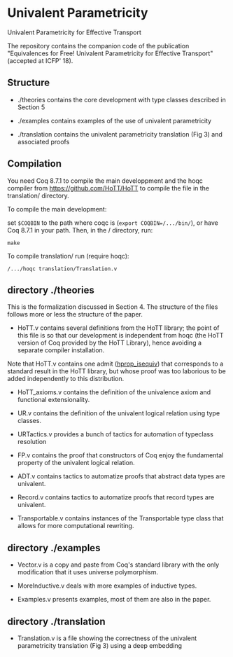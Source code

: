 # Univalent Parametricity 
Univalent Parametricity for Effective Transport

The repository contains the companion code of the publication
"Equivalences for Free!
Univalent Parametricity for Effective Transport" (accepted at ICFP' 18).

## Structure

- ./theories
  contains the core development with type classes described in Section 5

- ./examples
  contains examples of the use of univalent parametricity

- ./translation
   contains the univalent parametricity translation (Fig 3) and associated proofs 

## Compilation

You need Coq 8.7.1 to compile the main developpment
and the hoqc compiler from https://github.com/HoTT/HoTT to compile
the file in the translation/ directory.

To compile the main development:

   set `$COQBIN` to the path where coqc is (`export COQBIN=/.../bin/`),
   or have Coq 8.7.1 in your path. Then, in the / directory, run:

	make

To compile translation/ run (require hoqc):

	/.../hoqc translation/Translation.v

## directory ./theories

This is the formalization discussed in Section 4. 
The structure of the files follows more or less the structure of the paper.

* HoTT.v contains several definitions from the HoTT library; the point of this file is so that our development is independent from hoqc (the HoTT version of Coq provided by the HoTT Library), hence avoiding a separate compiler installation.

Note that HoTT.v contains one admit
([hprop_isequiv](https://github.com/CoqHott/univalent_parametricity/blob/master/theories/HoTT.v#L649-L650))
that corresponds to a standard result in the HoTT library, but whose
proof was too laborious to be added independently to this distribution.

* HoTT_axioms.v contains the definition of the univalence axiom and
  functional extensionality.

* UR.v contains the definition of the univalent logical relation using type classes.

* URTactics.v provides a bunch of tactics for automation of typeclass
resolution

* FP.v contains the proof that constructors of Coq enjoy the
fundamental property of the univalent logical relation.

* ADT.v contains tactics to automatize proofs that abstract data types are
univalent.

* Record.v contains tactics to automatize proofs that record types are
univalent.

* Transportable.v contains instances of the Transportable type class
  that allows for more computational rewriting.

## directory ./examples

* Vector.v is a copy and paste from Coq's standard library with the
  only modification that it uses universe polymorphism.

* MoreInductive.v deals with more examples of inductive types.

* Examples.v presents examples, most of them are also in the paper.


## directory ./translation

* Translation.v is a file showing the correctness of the univalent parametricity translation (Fig 3) using a deep embedding
